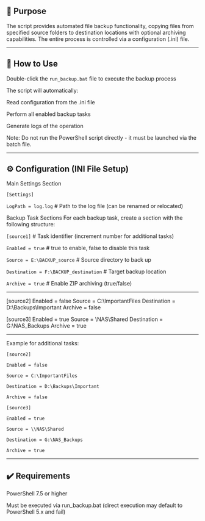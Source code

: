## 📌 Purpose
The script provides automated file backup functionality, copying files from specified source folders to destination locations with optional archiving capabilities. The entire process is controlled via a configuration (.ini) file.

---

## 🚀 How to Use
Double-click the `run_backup.bat` file to execute the backup process

The script will automatically:

Read configuration from the .ini file

Perform all enabled backup tasks

Generate logs of the operation

Note: Do not run the PowerShell script directly - it must be launched via the batch file.

---

## ⚙️ Configuration (INI File Setup)
Main Settings Section

`[Settings]`

`LogPath = log.log`  # Path to the log file (can be renamed or relocated)


Backup Task Sections
For each backup task, create a section with the following structure:

`[source1]`  # Task identifier (increment number for additional tasks)

`Enabled = true`             # true to enable, false to disable this task

`Source = E:\BACKUP_source`  # Source directory to back up

`Destination = F:\BACKUP_destination`  # Target backup location

`Archive = true`             # Enable ZIP archiving (true/false)

---
[source2]
Enabled = false
Source = C:\ImportantFiles
Destination = D:\Backups\Important
Archive = false

[source3]
Enabled = true
Source = \\NAS\Shared
Destination = G:\NAS_Backups
Archive = true

---

Example for additional tasks:

`[source2]`

`Enabled = false`

`Source = C:\ImportantFiles`

`Destination = D:\Backups\Important`

`Archive = false`


`[source3]`

`Enabled = true`

`Source = \\NAS\Shared`

`Destination = G:\NAS_Backups`

`Archive = true`

---

## ✔️ Requirements
PowerShell 7.5 or higher

Must be executed via run_backup.bat (direct execution may default to PowerShell 5.x and fail)

